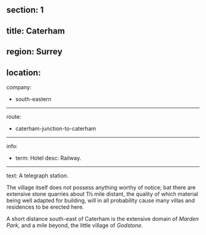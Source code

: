 section: 1
----
title: Caterham
----
region: Surrey
----
location: 
----
company:
- south-eastern
----
route:
- caterham-junction-to-caterham
----
info:
- term: Hotel
  desc: Railway.
----
text: A telegraph station.

The village itself does not possess anything worthy of notice; bat there are extensive stone quarries about 1½ mile distant, the quality of which material being well adapted for building, will in all probability cause many villas and residences to be erected here.

A short distance south-east of Caterham is the extensive domain of *Marden Park*, and a mile beyond, the little village of *Godstone*.
